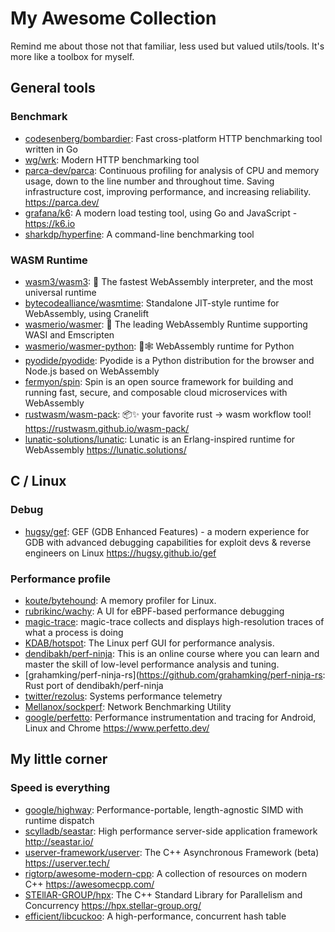 # My Awesome Collection

Remind me about those not that familiar, less used but valued utils/tools. It's
more like a toolbox for myself.

## General tools

### Benchmark

- [codesenberg/bombardier](https://github.com/codesenberg/bombardier): Fast
  cross-platform HTTP benchmarking tool written in Go
- [wg/wrk](https://github.com/wg/wrk): Modern HTTP benchmarking tool
- [parca-dev/parca](https://github.com/parca-dev/parca): Continuous profiling
  for analysis of CPU and memory usage, down to the line number and throughout
  time. Saving infrastructure cost, improving performance, and increasing
  reliability. <https://parca.dev/>
- [grafana/k6](https://github.com/grafana/k6): A modern load testing tool, using
  Go and JavaScript - https://k6.io
- [sharkdp/hyperfine](https://github.com/sharkdp/hyperfine): A command-line
  benchmarking tool

### WASM Runtime

- [wasm3/wasm3](https://github.com/wasm3/wasm3): 🚀 The fastest WebAssembly
  interpreter, and the most universal runtime
- [bytecodealliance/wasmtime](https://github.com/bytecodealliance/wasmtime):
  Standalone JIT-style runtime for WebAssembly, using Cranelift
- [wasmerio/wasmer](https://github.com/wasmerio/wasmer): 🚀 The leading
  WebAssembly Runtime supporting WASI and Emscripten
- [wasmerio/wasmer-python](https://github.com/wasmerio/wasmer-python): 🐍🕸
  WebAssembly runtime for Python
- [pyodide/pyodide](https://github.com/pyodide/pyodide): Pyodide is a Python
  distribution for the browser and Node.js based on WebAssembly
- [fermyon/spin](https://github.com/fermyon/spin): Spin is an open source
  framework for building and running fast, secure, and composable cloud
  microservices with WebAssembly
- [rustwasm/wasm-pack](https://github.com/rustwasm/wasm-pack): 📦✨ your
  favorite rust -> wasm workflow tool! <https://rustwasm.github.io/wasm-pack/>
- [lunatic-solutions/lunatic](https://github.com/lunatic-solutions/lunatic):
  Lunatic is an Erlang-inspired runtime for WebAssembly
  <https://lunatic.solutions/>

## C / Linux

### Debug

- [hugsy/gef](https://github.com/hugsy/gef): GEF (GDB Enhanced Features) - a
  modern experience for GDB with advanced debugging capabilities for exploit
  devs & reverse engineers on Linux <https://hugsy.github.io/gef>

### Performance profile

- [koute/bytehound](https://github.com/koute/bytehound): A memory profiler for
  Linux.
- [rubrikinc/wachy](https://github.com/rubrikinc/wachy): A UI for eBPF-based
  performance debugging
- [magic-trace](https://github.com/janestreet/magic-trace): magic-trace collects
  and displays high-resolution traces of what a process is doing
- [KDAB/hotspot](https://github.com/KDAB/hotspot): The Linux perf GUI for
  performance analysis.
- [dendibakh/perf-ninja](https://github.com/dendibakh/perf-ninja): This is an
  online course where you can learn and master the skill of low-level
  performance analysis and tuning.
- [grahamking/perf-ninja-rs](https://github.com/grahamking/perf-ninja-rs: Rust
  port of dendibakh/perf-ninja
- [twitter/rezolus](https://github.com/twitter/rezolus): Systems performance
  telemetry
- [Mellanox/sockperf](https://github.com/Mellanox/sockperf): Network
  Benchmarking Utility
- [google/perfetto](https://github.com/google/perfetto): Performance
  instrumentation and tracing for Android, Linux and Chrome
  <https://www.perfetto.dev/>

## My little corner

### Speed is everything

- [google/highway](https://github.com/google/highway): Performance-portable,
  length-agnostic SIMD with runtime dispatch
- [scylladb/seastar](https://github.com/scylladb/seastar): High performance
  server-side application framework <http://seastar.io/>
- [userver-framework/userver](https://github.com/userver-framework/userver): The
  C++ Asynchronous Framework (beta) <https://userver.tech/>
- [rigtorp/awesome-modern-cpp](https://github.com/rigtorp/awesome-modern-cpp): A
  collection of resources on modern C++ <https://awesomecpp.com/>
- [STEllAR-GROUP/hpx](https://github.com/STEllAR-GROUP/hpx): The C++ Standard
  Library for Parallelism and Concurrency <https://hpx.stellar-group.org/>
- [efficient/libcuckoo](https://github.com/efficient/libcuckoo): A
  high-performance, concurrent hash table
